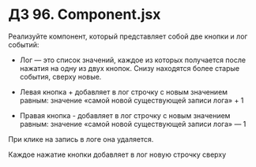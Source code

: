 # ДЗ 96. Component.jsx

Реализуйте компонент, который представляет собой две кнопки и лог событий:

* Лог — это список значений, каждое из которых получается после нажатия на одну из двух кнопок. Снизу находятся более
  старые события, сверху новые.

* Левая кнопка + добавляет в лог строчку с новым значением равным: значение «самой новой существующей записи лога» + 1

* Правая кнопка - добавляет в лог строчку с новым значением равным: значение «самой новой существующей записи лога» — 1

При клике на запись в логе она удаляется.

Каждое нажатие кнопки добавляет в лог новую строчку сверху
